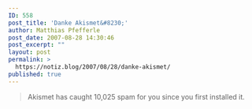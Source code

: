 ```yaml
---
ID: 558
post_title: 'Danke Akismet&#8230;'
author: Matthias Pfefferle
post_date: 2007-08-28 14:30:46
post_excerpt: ""
layout: post
permalink: >
  https://notiz.blog/2007/08/28/danke-akismet/
published: true
---
```

<blockquote>Akismet has caught 10,025 spam for you since you first installed it.</blockquote>